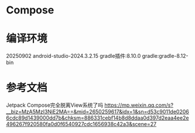 # Compose

# 编译环境
20250902
android-studio-2024.3.2.15
gradle插件:8.10.0
gradle:gradle-8.12-bin



# 参考文档

Jetpack Compose完全脱离View系统了吗
https://mp.weixin.qq.com/s?__biz=MzA5MzI3NjE2MA==&mid=2650259617&idx=1&sn=d53c9011de02066cdc89d1439000dd7b&chksm=886331cebf14b8d8ddaa0d397d2eaa4ee2e496267f920580fa0d0f6540927cdc1656938c42a3&scene=27

